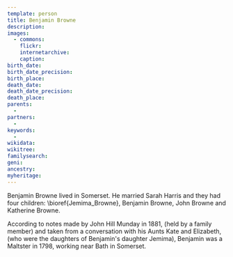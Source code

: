 ```yaml
---
template: person
title: Benjamin Browne
description:
images:
  - commons: 
    flickr: 
    internetarchive: 
    caption: 
birth_date: 
birth_date_precision: 
birth_place: 
death_date: 
death_date_precision: 
death_place: 
parents:
  - 
partners:
  - 
keywords:
  - 
wikidata: 
wikitree: 
familysearch: 
geni: 
ancestry: 
myheritage: 
---
```


Benjamin Browne lived in Somerset. He married Sarah Harris and they had four children: \bioref{Jemima_Browne}, Benjamin Browne, John Browne and Katherine Browne.

According to notes made by John Hill Munday in 1881, (held by a family member) and taken from a conversation with his Aunts Kate and Elizabeth, (who were the daughters of Benjamin's daughter Jemima),  Benjamin was a Maltster in 1798, working near Bath in Somerset.

